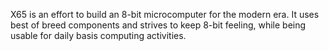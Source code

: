 X65 is an effort to build an 8-bit microcomputer for the modern era. It uses best of breed components and strives to keep 8-bit feeling, while being usable for daily basis computing activities.
